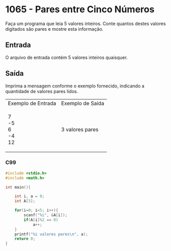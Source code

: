 <html>
  <body style="padding: 10px 0px">
    <div class="header">
      <h1>1065 - Pares entre Cinco Números</h1>
      <div class="problem">
        <div class="description">
          <p>
            Faça um programa que leia 5 valores inteiros. Conte quantos destes
            valores digitados são pares e mostre esta informação.
          </p>
        </div>
        <h2>Entrada</h2>
        <div class="input">
          <p>O arquivo de entrada contém 5 valores inteiros quaisquer.</p>
        </div>
        <h2>Saída</h2>
        <div class="output">
          <p>
            Imprima a mensagem conforme o exemplo fornecido, indicando a
            quantidade de valores pares lidos.
          </p>
        </div>
        <div class="both"></div>
        <table>
          <tbody>
          <tr>
            <td>Exemplo de Entrada</td>
            <td>Exemplo de Saída</td>
          </tr>
            <tr>
              <td class="division">
                <p>
                  7<br />
                  -5<br />
                  6<br />
                  -4<br />
                  12
                </p>
              </td>
              <td>
                <p>3 valores pares</p>
              </td>
            </tr>
          </tbody>
        </table>
      </div>
    </div>
  </body>
</html>

### C99

```c
#include <stdio.h>
#include <math.h>

int main(){

    int i, a = 0;
    int A[5];

    for(i=0; i<5; i++){
        scanf("%i", &A[i]);
        if(A[i]%2 == 0)
            a++;
    }
    printf("%i valores pares\n", a);
    return 0;
}
```
